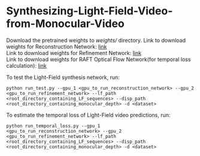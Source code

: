 # Synthesizing-Light-Field-Video-from-Monocular-Video

Download the pretrained weights to *weights/* directory.
Link to download weights for Reconstruction Network: [link](https://drive.google.com/file/d/1S8ZPAMski9fEJFAYbuypNZeX4M4lW-1z/view?usp=sharing)  
Link to download weights for Refinement Network: [link](https://drive.google.com/file/d/10odwvOXCPS53VLIBSGT7b5rypQ1kXuwx/view?usp=sharing)  
Link to download weights for RAFT Optical Flow Network(for temporal loss calculation): [link](https://drive.google.com/file/d/1JhDcpDlKW5F-YFfOAVNZfACjSK9abBo_/view?usp=sharing)

To test the Light-Field synthesis network, run:
```
python run_test.py --gpu_1 <gpu_to_run_reconstruction_network> --gpu_2 <gpu_to_run_refinement_network> --lf_path <root_directory_containing_LF_sequences> --disp_path <root_directory_containing_monocular_depth> -d <dataset>
```

To estimate the temporal loss of Light-Field video predictions, run:
```
python run_temporal_loss.py --gpu_1 <gpu_to_run_reconstruction_network> --gpu_2 <gpu_to_run_refinement_network> --lf_path <root_directory_containing_LF_sequences> --disp_path <root_directory_containing_monocular_depth> -d <dataset>
```
